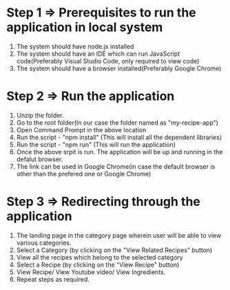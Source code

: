 # Step 1 => Prerequisites to run the application in local system
1. The system should have node.js installed
2. The system should have an IDE which can run JavaScript code(Preferably Visual Studio Code, only required to view code)
3. The system should have a browser installed(Preferably Google Chrome)

# Step 2 => Run the application
1. Unzip the folder.
2. Go to the root folder(In our case the folder named as "my-recipe-app")
3. Open Command Prompt in the above location
4. Run the script - "npm install" (This will install all the dependent libraries)
5. Run the script - "npm run" (This will run the application)
6. Once the above srpit is run. The application will be up and running in the defalut browser.
7. The link can be used in Google Chrome(in case the default browser is other than the prefered one or Google Chrome)

# Step 3 => Redirecting through the application
1. The landing page in the category page wherein user will be able to view various categories.
2. Select a Category (by clicking on the "View Related Recipes" button)
3. View all the recipes which belong to the selected category
4. Select a Recipe (by clicking on the "View Recipe" button)
5. View Recipe/ View Youtube video/ View Ingredients.
6. Repeat steps as required.
